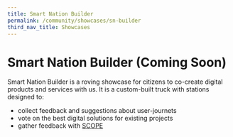 ```yaml
---
title: Smart Nation Builder
permalink: /community/showcases/sn-builder
third_nav_title: Showcases
---
```


# Smart Nation Builder (Coming Soon)

Smart Nation Builder is a roving showcase for citizens to co-create digital products and services with us. It is a custom-built truck with stations designed to:

* collect feedback and suggestions about user-journets
* vote on the best digital solutions for existing projects
* gather feedback with [SCOPE](/community/SCOPE)